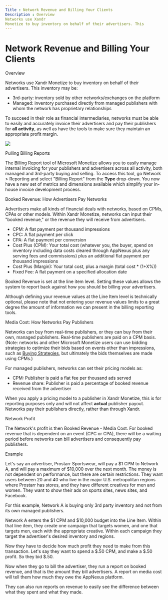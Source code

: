 ```yaml
---
Title : Network Revenue and Billing Your Clients
Description : Overview
Networks use Xandr
Monetize to buy inventory on behalf of their advertisers. This
---
```



# Network Revenue and Billing Your Clients



Overview

Networks use Xandr
Monetize to buy inventory on behalf of their advertisers. This
inventory may be:

- 3rd-party: inventory sold by other networks/exchanges on the platform
- Managed: inventory purchased directly from managed publishers with
  whom the network has proprietary relationships

To succeed in their role as financial intermediaries, networks must be
able to easily and accurately invoice their advertisers and pay their
publishers for **all activity**, as well as have the tools to make sure
they maintain an appropriate profit margin.

<img
src="../images/network-revenue-and-billing-your-clients/activity-diagram.png"
id="ID-00000177__image_vyn_5kb_glb" class="image" />

Pulling Billing Reports

The Billing Report tool of Microsoft Monetize allows
you to easily manage internal invoicing for your publishers and
advertisers across all activity, both managed and 3rd-party buying and
selling. To access this tool, go
Network 
\>  Reporting and select
"Billing Report" from the **Type** drop-down. You now have a new set of
metrics and dimensions available which simplify your in-house invoice
development process.

Booked Revenue: How Advertisers Pay Networks

Advertisers make all kinds of financial deals with networks, based on
CPMs, CPAs or other models. Within Xandr
Monetize, networks can input their "booked revenue," or the
revenue they will receive from advertisers.

- CPM: A flat payment per thousand impressions
- CPC: A flat payment per click
- CPA: A flat payment per conversion
- Cost Plus (CPM): Your total cost (whatever you, the buyer, spend on
  inventory including data costs cleared through
  AppNexus plus any serving fees and
  commissions) plus an additional flat payment per thousand impressions
- Cost Plus (Margin): Your total cost, plus a margin (total cost \*
  (1+X%))
- Fixed Fee: A flat payment on a specified allocation date

Booked Revenue is set at the line item level. Setting these values
allows the system to report back against how you should be billing your
advertisers.

Although defining your revenue values at the Line Item level is
technically optional, please note that not entering your revenue values
limits to a great degree the amount of information we can present in the
billing reporting tools.

Media Cost: How Networks Pay Publishers

Networks can buy from real-time publishers, or they can buy from their
own, managed publishers. Real-time publishers are paid on a CPM basis.
(Note: networks and other Microsoft Monetize users
can use bidding strategies to optimize their bids based on events other
than impressions, such as
<a href="buying-strategies.html" class="xref">Buying Strategies</a>, but
ultimately the bids themselves are made using CPMs.)

For managed publishers, networks can set their pricing models as:

- CPM: Publisher is paid a flat fee per thousand ads served
- Revenue share: Publisher is paid a percentage of booked revenue
  received from the advertiser

When you apply a pricing model to a publisher in Xandr
Monetize, this is for reporting purposes only and will not affect
**actual** publisher payout. Networks pay their publishers directly,
rather than through Xandr.

Network Profit

The Network's profit is then Booked Revenue - Media Cost. For booked
revenue that is dependent on an event (CPC or CPA), there will be a
waiting period before networks can bill advertisers and consequently pay
publishers.

Example

Let's say an advertiser, Prostarr Sportswear, will pay a $1 CPM to
Network A, and will pay a maximum of $10,000 over the next month. The
money is not dependent on performance, but there are certain
restrictions. They want users between 20 and 40 who live in the major
U.S. metropolitan regions where Prostarr has stores, and they have
different creatives for men and women. They want to show their ads on
sports sites, news sites, and Facebook.

For this example, Network A is buying only 3rd party inventory and not
from its own managed publishers.

Network A enters the $1 CPM and $10,000 budget into the Line Item.
Within that line item, they create one campaign that targets women, and
one that targets men, each with the appropriate creative. Within each
campaign they target the advertiser's desired inventory and regions.

Now they have to decide how much profit they need to make from this
transaction. Let's say they want to spend a $.50 CPM, and make a $.50
profit. So they bid $.50.

Now when they go to bill the advertiser, they run a report on booked
revenue, and that is the amount they bill advertisers. A report on media
cost will tell them how much they owe the
AppNexus platform.

They can also run reports on revenue to easily see the difference
between what they spent and what they made.




